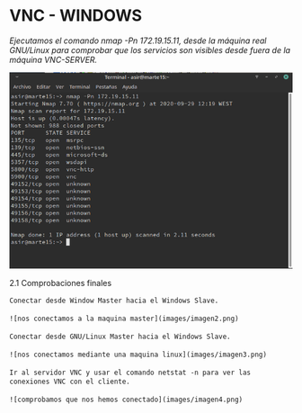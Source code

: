 # VNC - WINDOWS

  *Ejecutamos el comando nmap -Pn 172.19.15.11, desde la máquina real GNU/Linux para comprobar que los servicios son visibles desde fuera de la máquina VNC-SERVER.*
  
  ![comprobamos con el comando nmap en una maquina linux](images/imagen1.png)



2.1 Comprobaciones finales


    Conectar desde Window Master hacia el Windows Slave.

    ![nos conectamos a la maquina master](images/imagen2.png)

    Conectar desde GNU/Linux Master hacia el Windows Slave.

    ![nos conectamos mediante una maquina linux](images/imagen3.png)

    Ir al servidor VNC y usar el comando netstat -n para ver las conexiones VNC con el cliente.

    ![comprobamos que nos hemos conectado](images/imagen4.png)
